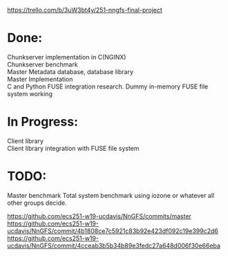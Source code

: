 <https://trello.com/b/3uW3bt4y/251-nngfs-final-project>

# Done:  
Chunkserver implementation in C(NGINX)  
Chunkserver benchmark  
Master Metadata database, database library  
Master Implementation  
C and Python FUSE integration research. Dummy in-memory FUSE file system working  

# In Progress:  
Client library  
Client library integration with FUSE file system  

# TODO:
Master benchmark
Total system benchmark using iozone or whatever all other groups decide.

https://github.com/ecs251-w19-ucdavis/NnGFS/commits/master  
https://github.com/ecs251-w19-ucdavis/NnGFS/commit/4b1808ce7c5921c83b92e423df092c19e399c2d6
https://github.com/ecs251-w19-ucdavis/NnGFS/commit/4cceab3b5b34b89e3fedc27a648d006f30e66eba

